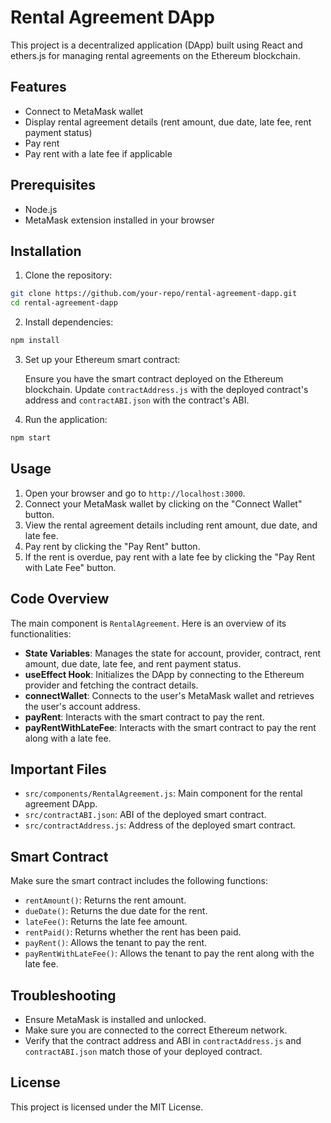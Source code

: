 # Rental Agreement DApp

This project is a decentralized application (DApp) built using React and ethers.js for managing rental agreements on the Ethereum blockchain.

## Features

- Connect to MetaMask wallet
- Display rental agreement details (rent amount, due date, late fee, rent payment status)
- Pay rent
- Pay rent with a late fee if applicable

## Prerequisites

- Node.js
- MetaMask extension installed in your browser

## Installation

1. Clone the repository:

```sh
git clone https://github.com/your-repo/rental-agreement-dapp.git
cd rental-agreement-dapp
```

2. Install dependencies:

```sh
npm install
```

3. Set up your Ethereum smart contract:
   
   Ensure you have the smart contract deployed on the Ethereum blockchain. Update `contractAddress.js` with the deployed contract's address and `contractABI.json` with the contract's ABI.

4. Run the application:

```sh
npm start
```

## Usage

1. Open your browser and go to `http://localhost:3000`.
2. Connect your MetaMask wallet by clicking on the "Connect Wallet" button.
3. View the rental agreement details including rent amount, due date, and late fee.
4. Pay rent by clicking the "Pay Rent" button.
5. If the rent is overdue, pay rent with a late fee by clicking the "Pay Rent with Late Fee" button.

## Code Overview

The main component is `RentalAgreement`. Here is an overview of its functionalities:

- **State Variables**: Manages the state for account, provider, contract, rent amount, due date, late fee, and rent payment status.
- **useEffect Hook**: Initializes the DApp by connecting to the Ethereum provider and fetching the contract details.
- **connectWallet**: Connects to the user's MetaMask wallet and retrieves the user's account address.
- **payRent**: Interacts with the smart contract to pay the rent.
- **payRentWithLateFee**: Interacts with the smart contract to pay the rent along with a late fee.

## Important Files

- `src/components/RentalAgreement.js`: Main component for the rental agreement DApp.
- `src/contractABI.json`: ABI of the deployed smart contract.
- `src/contractAddress.js`: Address of the deployed smart contract.

## Smart Contract

Make sure the smart contract includes the following functions:

- `rentAmount()`: Returns the rent amount.
- `dueDate()`: Returns the due date for the rent.
- `lateFee()`: Returns the late fee amount.
- `rentPaid()`: Returns whether the rent has been paid.
- `payRent()`: Allows the tenant to pay the rent.
- `payRentWithLateFee()`: Allows the tenant to pay the rent along with the late fee.

## Troubleshooting

- Ensure MetaMask is installed and unlocked.
- Make sure you are connected to the correct Ethereum network.
- Verify that the contract address and ABI in `contractAddress.js` and `contractABI.json` match those of your deployed contract.

## License

This project is licensed under the MIT License.
